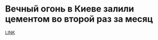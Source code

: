 # Вечный огонь в Киеве залили цементом во второй раз за месяц



[LINK](https://varlamov.ru/2660045.html)